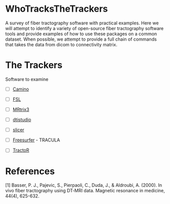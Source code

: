 # WhoTracksTheTrackers
A survey of fiber tractography software with practical examples. Here we will
attempt to identify a variety of open-source fiber tractography software tools
and provide examples of how to use these packages on a common dataset. When
possible, we attempt to provide a full chain of commands that takes the data
from dicom to connectivity matrix.

# The Trackers
Software to examine

- [ ] [Camino](http://camino.cs.ucl.ac.uk/)
- [ ] [FSL](https://fsl.fmrib.ox.ac.uk/fslcourse/lectures/practicals/fdt2/index.html)
- [ ] [MRtrix3](http://www.mrtrix.org/)
- [ ] [dtistudio](http://dsi-studio.labsolver.org/)
- [ ] [slicer](https://na-mic.org/w/images/3/3e/UKF-Tractography_TutorialContestWinter2016.pdf)
- [ ] [Freesurfer](https://surfer.nmr.mgh.harvard.edu/fswiki/Tracula) - TRACULA
- [ ] [TractoR](http://www.tractor-mri.org.uk/)


# References
[1] Basser, P. J., Pajevic, S., Pierpaoli, C., Duda, J., & Aldroubi, A. (2000). In vivo fiber tractography using DT‐MRI data. Magnetic resonance in medicine, 44(4), 625-632.
